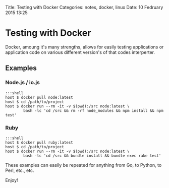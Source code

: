 Title: Testing with Docker 
Categories: notes, docker, linux 
Date: 10 Fedruary 2015 13:25

# Testing with Docker

Docker, amoung it's many strengths, allows for easily testing applications or application code on various different version's of that codes interperter.

## Examples

### Node.js / io.js

    :::shell
    host $ docker pull node:latest
    host $ cd /path/to/project
    host $ docker run --rm -it -v $(pwd):/src node:latest \
            bash -lc 'cd /src && rm -rf node_modules && npm install && npm test'
  
### Ruby

    :::shell
    host $ docker pull ruby:latest
    host $ cd /path/to/project
    host $ docker run --rm -it -v $(pwd):/src node:latest \
            bash -lc 'cd /src && bundle install && bundle exec rake test'

These examples can easily be repeated for anything from Go, to Python, to Perl, etc., etc.

Enjoy!
